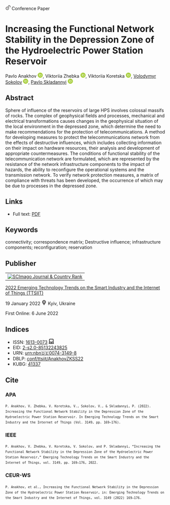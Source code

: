 <img src="/icons/unlock.svg" width="16" height="16"> Conference Paper

# Increasing the Functional Network Stability in the Depression Zone of the Hydroelectric Power Station Reservoir

Pavlo Anakhov <a href="https://orcid.org/0000-0001-9169-8560" target="_blank"><img src="/icons/orcid.svg" width="16" height="16"></a>,
Viktoriia Zhebka <a href="https://orcid.org/0000-0003-4051-1190" target="_blank"><img src="/icons/orcid.svg" width="16" height="16"></a>,
Viktoriia Koretska <a href="https://orcid.org/0000-0003-1570-7669" target="_blank"><img src="/icons/orcid.svg" width="16" height="16"></a>,
<a href="/">Volodymyr Sokolov</a> <a href="https://orcid.org/0000-0002-9349-7946" target="_blank"><img src="/icons/orcid.svg" width="16" height="16"></a>,
<a href="https://pavlo-skladannyi.github.io/">Pavlo Skladannyi</a> <a href="https://orcid.org/0000-0002-7775-6039" target="_blank"><img src="/icons/orcid.svg" width="16" height="16"></a>

## Abstract

Sphere of influence of the reservoirs of large HPS involves colossal massifs of rocks. The complex of geophysical fields and processes, mechanical and electrical transformations causes changes in the geophysical situation of the local environment in the depressed zone, which determine the need to make recommendations for the protection of telecommunications. A method for developing measures to protect the telecommunications network from the effects of destructive influences, which includes collecting information on their impact on hardware resources, their analysis and development of appropriate countermeasures. The conditions of functional stability of the telecommunication network are formulated, which are represented by the resistance of the network infrastructure components to the impact of hazards, the ability to reconfigure the operational systems and the transmission network. To verify network protection measures, a matrix of compliance with threats has been developed, the occurrence of which may be due to processes in the depressed zone.

## Links

* Full text: [PDF](http://ceur-ws.org/Vol-3149/short8.pdf)

## Keywords

connectivity; correspondence matrix; Destructive influence; infrastructure components; reconfiguration; reservation

## Publisher

<table>
<tr>
<td>
<a href="https://www.scimagojr.com/journalsearch.php?q=21100218356&amp;tip=sid&amp;exact=no" title="SCImago Journal &amp; Country Rank"><img border="0" src="https://corsproxy.io/?https://www.scimagojr.com/journal_img.php?id=21100218356" alt="SCImago Journal &amp; Country Rank"  /></a>
</td>
</tr>
</table>

[2022 Emerging Technology Trends on the Smart Industry and the Internet of Things (TTSIIT)](https://ceur-ws.org/Vol-3149/)

19 January 2022 <img src="/icons/location-pin.svg" width="16" height="16"> Kyiv, Ukraine

First Online: 6 June 2022


## Indices

* ISSN: [1613-0073](https://portal.issn.org/resource/ISSN/1613-0073) <img src="/icons/online.svg" width="16" height="16">
* EID: [2-s2.0-85132243825](http://www.scopus.com/record/display.url?origin=inward&eid=2-s2.0-85132243825)
* URN: [urn:nbn:de:0074-3149-8](https://nbn-resolving.org/xml/urn:nbn:de:0074-3149-8)
* DBLP: [conf/ttsiit/AnakhovZKSS22](https://dblp.org/rec/conf/ttsiit/AnakhovZKSS22)
* KUBG: [41337](http://elibrary.kubg.edu.ua/id/eprint/41337/)

## Cite

### APA

<small>`P. Anakhov, V. Zhebka, V. Koretska, V., Sokolov, V., & Skladannyi, P. (2022). Increasing the Functional Network Stability in the Depression Zone of the Hydroelectric Power Station Reservoir. In Emerging Technology Trends on the Smart Industry and the Internet of Things (Vol. 3149, pp. 169–176).`</small>

### IEEE

<small>`P. Anakhov, V. Zhebka, V. Koretska, V. Sokolov, and P. Skladannyi, “Increasing the Functional Network Stability in the Depression Zone of the Hydroelectric Power Station Reservoir,” Emerging Technology Trends on the Smart Industry and the Internet of Things, vol. 3149, pp. 169–176, 2022.`</small>

### CEUR-WS

<small>`P. Anakhov, et al., Increasing the Functional Network Stability in the Depression Zone of the Hydroelectric Power Station Reservoir, in: Emerging Technology Trends on the Smart Industry and the Internet of Things, vol. 3149 (2022) 169–176.`</small>